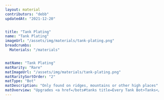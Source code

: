 ```yaml
---
layout: material
contributors: "debb"
updatedAt: "2021-12-20"


title: "Tank Plating"
name: "Tank Plating"
imageUrl: "/assets/img/materials/tank-plating.png"
breadcrumbs:
  Materials: "/materials"


matName: "Tank Plating"
matRarity: "Rare"
matImageUrl: "/assets/img/materials/tank-plating.png"
matRaritySortOrder: "2"
matType: "Bot"
matDescription: "Only found on ridges, mountains or other high places"
matOverview: "Upgrades <a href=/bots#tanks title=Every Tank Bot>Tanks</a> past level 10."
---
```

